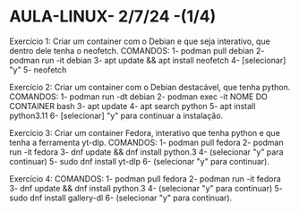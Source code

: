 # AULA-LINUX- 2/7/24 -(1/4)

Exercício 1: Criar um container com o Debian e que seja interativo, que dentro dele tenha o neofetch.
  COMANDOS:
1- podman pull debian
2- podman run -it debian
3- apt update && apt install neofetch
4- [selecionar] "y"
5- neofetch

Exercício 2: Criar um container com o Debian destacável, que tenha python.
   COMANDOS:
1- podman run -dt debian
2-  podman exec -it NOME DO CONTAINER bash
3- apt update 
4- apt search python
5- apt install python3.11
6- [selecionar] "y" para continuar a instalação.

Exercício 3: Criar um container Fedora, interativo que tenha python e que tenha a ferramenta yt-dlp.
    COMANDOS:
  1- podman pull fedora
  2- podman run -it fedora
  3- dnf update && dnf install python.3
  4- (selecionar "y" para continuar)
  5- sudo dnf install yt-dlp
  6- (selecionar "y" para continuar).

  Exercício 4:
    COMANDOS:
  1-  podman pull fedora
  2- podman run -it fedora
  3- dnf update && dnf install python.3
  4- (selecionar "y" para continuar)
  5- sudo dnf install gallery-dl
  6- (selecionar "y" para continuar).

  

  
